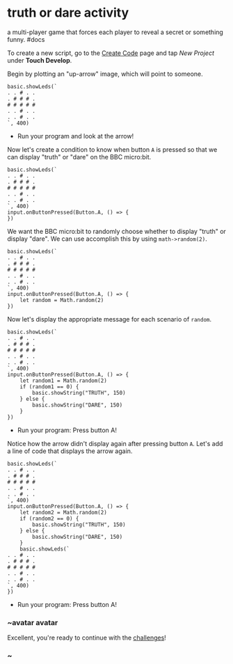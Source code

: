 # truth or dare activity

a multi-player game that forces each player to reveal a secret or something funny. #docs

To create a new script, go to the [Create Code](/create-code) page and tap *New Project* under **Touch Develop**.

Begin by plotting an "up-arrow" image, which will point to someone.

```
basic.showLeds(`
. . # . .
. # # # .
# # # # #
. . # . .
. . # . .
`, 400)
```

* Run your program and look at the arrow!

Now let's create a condition to know when button `A` is pressed so that we can display "truth" or "dare" on the BBC micro:bit.

```
basic.showLeds(`
. . # . .
. # # # .
# # # # #
. . # . .
. . # . .
`, 400)
input.onButtonPressed(Button.A, () => {
})
```

We want the BBC micro:bit to randomly choose whether to display "truth" or display "dare". We can use accomplish this by using `math->random(2)`.

```
basic.showLeds(`
. . # . .
. # # # .
# # # # #
. . # . .
. . # . .
`, 400)
input.onButtonPressed(Button.A, () => {
    let random = Math.random(2)
})
```

Now let's display the appropriate message for each scenario of `random`.

```
basic.showLeds(`
. . # . .
. # # # .
# # # # #
. . # . .
. . # . .
`, 400)
input.onButtonPressed(Button.A, () => {
    let random1 = Math.random(2)
    if (random1 == 0) {
        basic.showString("TRUTH", 150)
    } else {
        basic.showString("DARE", 150)
    }
})
```

* Run your program: Press button A!

Notice how the arrow didn't display again after pressing button `A`. Let's add a line of code that displays the arrow again.

```
basic.showLeds(`
. . # . .
. # # # .
# # # # #
. . # . .
. . # . .
`, 400)
input.onButtonPressed(Button.A, () => {
    let random2 = Math.random(2)
    if (random2 == 0) {
        basic.showString("TRUTH", 150)
    } else {
        basic.showString("DARE", 150)
    }
    basic.showLeds(`
. . # . .
. # # # .
# # # # #
. . # . .
. . # . .
`, 400)
})
```

* Run your program: Press button A!

### ~avatar avatar

Excellent, you're ready to continue with the [challenges](/lessons/truth-or-dare/challenges)!

### ~

